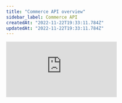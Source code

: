 ```yaml
---
title: "Commerce API overview"
sidebar_label: Commerce API
createdAt: "2022-11-22T19:33:11.784Z"
updatedAt: "2022-11-22T19:33:11.784Z"
---
```


<div class="video-container">
  <iframe src="https://www.youtube.com/embed/4zLgo0iP6MI" title="YouTube video player" frameborder="0" allow="accelerometer; autoplay; clipboard-write; encrypted-media; gyroscope; picture-in-picture" allowfullscreen />
</div>
